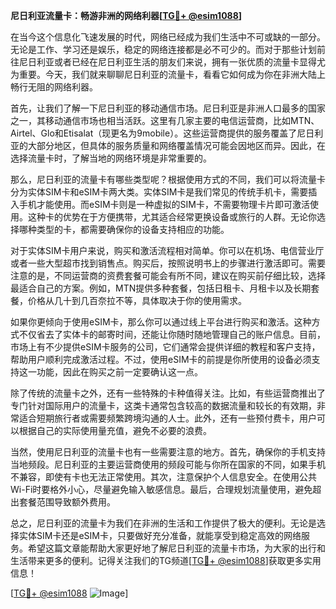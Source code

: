 **尼日利亚流量卡：畅游非洲的网络利器[[TG💪+ @esim1088](https://t.me/s/esim1088)]**

在当今这个信息化飞速发展的时代，网络已经成为我们生活中不可或缺的一部分。无论是工作、学习还是娱乐，稳定的网络连接都是必不可少的。而对于那些计划前往尼日利亚或者已经在尼日利亚生活的朋友们来说，拥有一张优质的流量卡显得尤为重要。今天，我们就来聊聊尼日利亚的流量卡，看看它如何成为你在非洲大陆上畅行无阻的网络利器。

首先，让我们了解一下尼日利亚的移动通信市场。尼日利亚是非洲人口最多的国家之一，其移动通信市场也相当活跃。这里有几家主要的电信运营商，比如MTN、Airtel、Glo和Etisalat（现更名为9mobile）。这些运营商提供的服务覆盖了尼日利亚的大部分地区，但具体的服务质量和网络覆盖情况可能会因地区而异。因此，在选择流量卡时，了解当地的网络环境是非常重要的。

那么，尼日利亚的流量卡有哪些类型呢？根据使用方式的不同，我们可以将流量卡分为实体SIM卡和eSIM卡两大类。实体SIM卡是我们常见的传统手机卡，需要插入手机才能使用。而eSIM卡则是一种虚拟的SIM卡，不需要物理卡片即可激活使用。这种卡的优势在于方便携带，尤其适合经常更换设备或旅行的人群。无论你选择哪种类型的卡，都需要确保你的设备支持相应的功能。

对于实体SIM卡用户来说，购买和激活流程相对简单。你可以在机场、电信营业厅或者一些大型超市找到销售点。购买后，按照说明书上的步骤进行激活即可。需要注意的是，不同运营商的资费套餐可能会有所不同，建议在购买前仔细比较，选择最适合自己的方案。例如，MTN提供多种套餐，包括日租卡、月租卡以及长期套餐，价格从几十到几百奈拉不等，具体取决于你的使用需求。

如果你更倾向于使用eSIM卡，那么你可以通过线上平台进行购买和激活。这种方式不仅省去了实体卡的邮寄时间，还能让你随时随地管理自己的账户信息。目前，市场上有不少提供eSIM卡服务的公司，它们通常会提供详细的教程和客户支持，帮助用户顺利完成激活过程。不过，使用eSIM卡的前提是你所使用的设备必须支持这一功能，因此在购买之前一定要确认这一点。

除了传统的流量卡之外，还有一些特殊的卡种值得关注。比如，有些运营商推出了专门针对国际用户的流量卡，这类卡通常包含较高的数据流量和较长的有效期，非常适合短期旅行者或需要频繁跨境沟通的人士。此外，还有一些预付费卡，用户可以根据自己的实际使用量充值，避免不必要的浪费。

当然，使用尼日利亚的流量卡也有一些需要注意的地方。首先，确保你的手机支持当地频段。尼日利亚的主要运营商使用的频段可能与你所在国家的不同，如果手机不兼容，即使有卡也无法正常使用。其次，注意保护个人信息安全。在使用公共Wi-Fi时要格外小心，尽量避免输入敏感信息。最后，合理规划流量使用，避免超出套餐范围导致额外费用。

总之，尼日利亚的流量卡为我们在非洲的生活和工作提供了极大的便利。无论是选择实体SIM卡还是eSIM卡，只要做好充分准备，就能享受到稳定高效的网络服务。希望这篇文章能帮助大家更好地了解尼日利亚的流量卡市场，为大家的出行和生活带来更多的便利。记得关注我们的TG频道[[TG💪+ @esim1088](https://t.me/s/esim1088)]获取更多实用信息！

[[TG💪+ @esim1088](https://t.me/s/esim1088) ![Image](https://i.postimg.cc/4NQfJmqS/Snipaste-2025-05-13-00-14-12.png)]